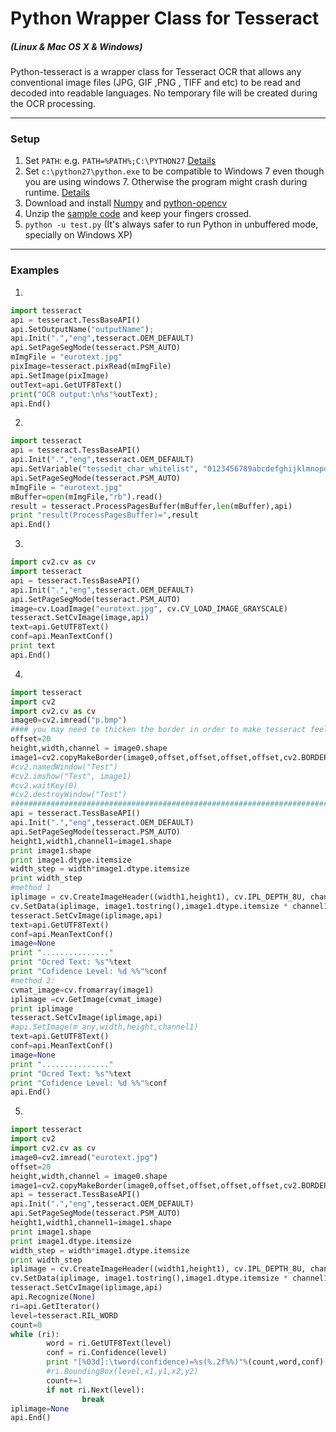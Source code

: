 # Python Wrapper Class for Tesseract
##### (Linux & Mac OS X & Windows)
Python-tesseract is a wrapper class for Tesseract OCR that allows any conventional image files (JPG, GIF ,PNG , TIFF and etc) to be read and decoded into readable languages. No temporary file will be created during the OCR processing.
___
### Setup
1. Set `PATH`: e.g. `PATH=%PATH%;C:\PYTHON27` [Details](http://pythoncentral.io/add-python-to-path-python-is-not-recognized-as-an-internal-or-external-command/)
2. Set `c:\python27\python.exe` to be compatible to Windows 7 even though you are using windows 7. Otherwise the program might crash during runtime. [Details](python-tesseract/files/pythonCompatible.png)
3. Download and install [Numpy](http://www.numpy.org/) and [python-opencv](https://opencv-python-tutroals.readthedocs.org/en/latest/py_tutorials/py_setup/py_table_of_contents_setup/py_table_of_contents_setup.html)
4. Unzip the [sample code](https://github.com/Arengorn/python-tesseract/blob/master/files/test-slim.7z) and keep your fingers crossed.
5. `python -u test.py` (It's always safer to run Python in unbuffered mode, specially on Windows XP)

___
### Examples
1.
```python
import tesseract
api = tesseract.TessBaseAPI()
api.SetOutputName("outputName");
api.Init(".","eng",tesseract.OEM_DEFAULT)
api.SetPageSegMode(tesseract.PSM_AUTO)
mImgFile = "eurotext.jpg"
pixImage=tesseract.pixRead(mImgFile)
api.SetImage(pixImage)
outText=api.GetUTF8Text()
print("OCR output:\n%s"%outText);
api.End()
```
2.
```python
import tesseract
api = tesseract.TessBaseAPI()
api.Init(".","eng",tesseract.OEM_DEFAULT)
api.SetVariable("tessedit_char_whitelist", "0123456789abcdefghijklmnopqrstuvwxyz")
api.SetPageSegMode(tesseract.PSM_AUTO)
mImgFile = "eurotext.jpg"
mBuffer=open(mImgFile,"rb").read()
result = tesseract.ProcessPagesBuffer(mBuffer,len(mBuffer),api)
print "result(ProcessPagesBuffer)=",result
api.End()
```
3.
```python
import cv2.cv as cv
import tesseract
api = tesseract.TessBaseAPI()
api.Init(".","eng",tesseract.OEM_DEFAULT)
api.SetPageSegMode(tesseract.PSM_AUTO)
image=cv.LoadImage("eurotext.jpg", cv.CV_LOAD_IMAGE_GRAYSCALE)
tesseract.SetCvImage(image,api)
text=api.GetUTF8Text()
conf=api.MeanTextConf()
print text
api.End()
```
4.
```python
import tesseract
import cv2
import cv2.cv as cv
image0=cv2.imread("p.bmp")
#### you may need to thicken the border in order to make tesseract feel happy to ocr your image #####
offset=20
height,width,channel = image0.shape
image1=cv2.copyMakeBorder(image0,offset,offset,offset,offset,cv2.BORDER_CONSTANT,value=(255,255,255))
#cv2.namedWindow("Test")
#cv2.imshow("Test", image1)
#cv2.waitKey(0)
#cv2.destroyWindow("Test")
#####################################################################################################
api = tesseract.TessBaseAPI()
api.Init(".","eng",tesseract.OEM_DEFAULT)
api.SetPageSegMode(tesseract.PSM_AUTO)
height1,width1,channel1=image1.shape
print image1.shape
print image1.dtype.itemsize
width_step = width*image1.dtype.itemsize
print width_step
#method 1
iplimage = cv.CreateImageHeader((width1,height1), cv.IPL_DEPTH_8U, channel1)
cv.SetData(iplimage, image1.tostring(),image1.dtype.itemsize * channel1 * (width1))
tesseract.SetCvImage(iplimage,api)
text=api.GetUTF8Text()
conf=api.MeanTextConf()
image=None
print "..............."
print "Ocred Text: %s"%text
print "Cofidence Level: %d %%"%conf
#method 2:
cvmat_image=cv.fromarray(image1)
iplimage =cv.GetImage(cvmat_image)
print iplimage
tesseract.SetCvImage(iplimage,api)
#api.SetImage(m_any,width,height,channel1)
text=api.GetUTF8Text()
conf=api.MeanTextConf()
image=None
print "..............."
print "Ocred Text: %s"%text
print "Cofidence Level: %d %%"%conf
api.End()
```
5.
```python
import tesseract
import cv2
import cv2.cv as cv
image0=cv2.imread("eurotext.jpg")
offset=20
height,width,channel = image0.shape
image1=cv2.copyMakeBorder(image0,offset,offset,offset,offset,cv2.BORDER_CONSTANT,value=(255,255,255))
api = tesseract.TessBaseAPI()
api.Init(".","eng",tesseract.OEM_DEFAULT)
api.SetPageSegMode(tesseract.PSM_AUTO)
height1,width1,channel1=image1.shape
print image1.shape
print image1.dtype.itemsize
width_step = width*image1.dtype.itemsize
print width_step
iplimage = cv.CreateImageHeader((width1,height1), cv.IPL_DEPTH_8U, channel1)
cv.SetData(iplimage, image1.tostring(),image1.dtype.itemsize * channel1 * (width1))
tesseract.SetCvImage(iplimage,api)
api.Recognize(None)
ri=api.GetIterator()
level=tesseract.RIL_WORD
count=0
while (ri):
        word = ri.GetUTF8Text(level)
        conf = ri.Confidence(level)
        print "[%03d]:\tword(confidence)=%s(%.2f%%)"%(count,word,conf)
        #ri.BoundingBox(level,x1,y1,x2,y2)
        count+=1
        if not ri.Next(level):
                break
iplimage=None
api.End()
```
